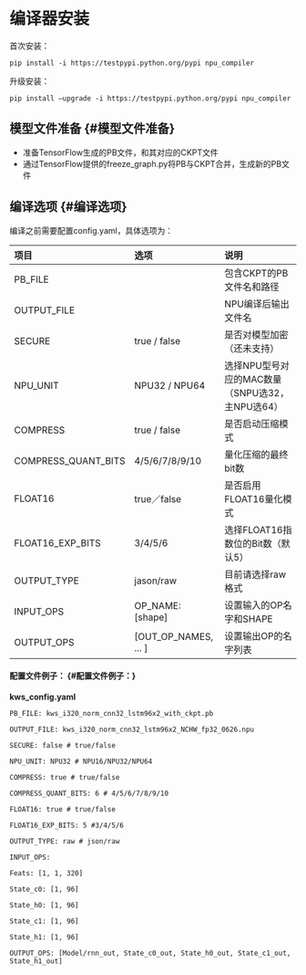 # 编译器安装

首次安装：

`pip install -i https://testpypi.python.org/pypi npu_compiler`

升级安装：

`pip install —upgrade -i https://testpypi.python.org/pypi npu_compiler`

## 模型文件准备 {#模型文件准备}

* 准备TensorFlow生成的PB文件，和其对应的CKPT文件
* 通过TensorFlow提供的freeze\_graph.py将PB与CKPT合并，生成新的PB文件

## 编译选项 {#编译选项}

编译之前需要配置config.yaml，具体选项为：

| 项目 | 选项 | 说明 |
| :--- | :--- | :--- |
| PB\_FILE |  | 包含CKPT的PB文件名和路径 |
| OUTPUT\_FILE |  | NPU编译后输出文件名 |
| SECURE | true / false | 是否对模型加密（还未支持） |
| NPU\_UNIT | NPU32 / NPU64 | 选择NPU型号对应的MAC数量（SNPU选32，主NPU选64） |
| COMPRESS | true / false | 是否启动压缩模式 |
| COMPRESS\_QUANT\_BITS | 4/5/6/7/8/9/10 | 量化压缩的最终bit数 |
| FLOAT16 | true／false | 是否启用FLOAT16量化模式 |
| FLOAT16\_EXP\_BITS | 3/4/5/6 | 选择FLOAT16指数位的Bit数（默认5） |
| OUTPUT\_TYPE | jason/raw | 目前请选择raw格式 |
| INPUT\_OPS | OP\_NAME: \[shape\] | 设置输入的OP名字和SHAPE |
| OUTPUT\_OPS | \[OUT\_OP\_NAMES, ... \] | 设置输出OP的名字列表 |

#### 配置文件例子： {#配置文件例子：}

**kws\_config.yaml**

`PB_FILE: kws_i320_norm_cnn32_lstm96x2_with_ckpt.pb`

`OUTPUT_FILE: kws_i320_norm_cnn32_lstm96x2_NCHW_fp32_0626.npu`

`SECURE: false # true/false`

`NPU_UNIT: NPU32 # NPU16/NPU32/NPU64`

`COMPRESS: true # true/false`

`COMPRESS_QUANT_BITS: 6 # 4/5/6/7/8/9/10`

`FLOAT16: true # true/false`

`FLOAT16_EXP_BITS: 5 #3/4/5/6`

`OUTPUT_TYPE: raw # json/raw`

`INPUT_OPS:`

`Feats: [1, 1, 320]`

`State_c0: [1, 96]`

`State_h0: [1, 96]`

`State_c1: [1, 96]`

`State_h1: [1, 96]`

`OUTPUT_OPS: [Model/rnn_out, State_c0_out, State_h0_out, State_c1_out, State_h1_out]`

